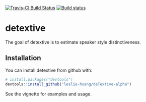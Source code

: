 
<!-- README.md is generated from README.Rmd. Please edit that file -->
[![Travis-CI Build Status](https://travis-ci.com/leslie-huang/deTextive-alpha.svg?branch=master)](https://travis-ci.com/leslie-huang/deTextive-alpha) [![Build status](https://ci.appveyor.com/api/projects/status/i30g5h46s0kr8uir?svg=true)](https://ci.appveyor.com/project/leslie-huang/detextive-alpha)

detextive
=========

The goal of detextive is to estimate speaker style distinctiveness.

Installation
------------

You can install detextive from github with:

``` r
# install.packages("devtools")
devtools::install_github("leslie-huang/deTextive-alpha")
```

See the vignette for examples and usage.
